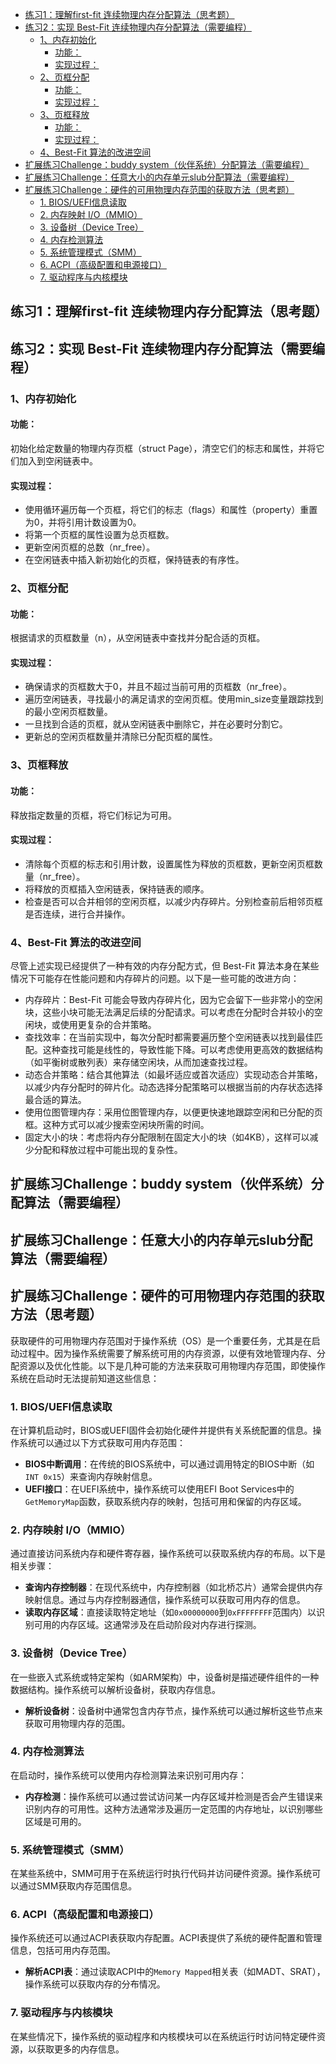 - [练习1：理解first-fit 连续物理内存分配算法（思考题）](#练习1理解first-fit-连续物理内存分配算法思考题)
- [练习2：实现 Best-Fit 连续物理内存分配算法（需要编程）](#练习2实现-best-fit-连续物理内存分配算法需要编程)
  - [1、内存初始化](#1内存初始化)
    - [功能：](#功能)
    - [实现过程：](#实现过程)
  - [2、页框分配](#2页框分配)
    - [功能：](#功能-1)
    - [实现过程：](#实现过程-1)
  - [3、页框释放](#3页框释放)
    - [功能：](#功能-2)
    - [实现过程：](#实现过程-2)
  - [4、Best-Fit 算法的改进空间](#4best-fit-算法的改进空间)
- [扩展练习Challenge：buddy system（伙伴系统）分配算法（需要编程）](#扩展练习challengebuddy-system伙伴系统分配算法需要编程)
- [扩展练习Challenge：任意大小的内存单元slub分配算法（需要编程）](#扩展练习challenge任意大小的内存单元slub分配算法需要编程)
- [扩展练习Challenge：硬件的可用物理内存范围的获取方法（思考题）](#扩展练习challenge硬件的可用物理内存范围的获取方法思考题)
  - [1. BIOS/UEFI信息读取](#1-biosuefi信息读取)
  - [2. 内存映射 I/O（MMIO）](#2-内存映射-iommio)
  - [3. 设备树（Device Tree）](#3-设备树device-tree)
  - [4. 内存检测算法](#4-内存检测算法)
  - [5. 系统管理模式（SMM）](#5-系统管理模式smm)
  - [6. ACPI（高级配置和电源接口）](#6-acpi高级配置和电源接口)
  - [7. 驱动程序与内核模块](#7-驱动程序与内核模块)

## 练习1：理解first-fit 连续物理内存分配算法（思考题）
## 练习2：实现 Best-Fit 连续物理内存分配算法（需要编程）

### 1、内存初始化

#### 功能：

初始化给定数量的物理内存页框（struct Page），清空它们的标志和属性，并将它们加入到空闲链表中。

#### 实现过程：

- 使用循环遍历每一个页框，将它们的标志（flags）和属性（property）重置为0，并将引用计数设置为0。
- 将第一个页框的属性设置为总页框数。
- 更新空闲页框的总数（nr_free）。
- 在空闲链表中插入新初始化的页框，保持链表的有序性。

### 2、页框分配

#### 功能：

根据请求的页框数量（n），从空闲链表中查找并分配合适的页框。

#### 实现过程：

- 确保请求的页框数大于0，并且不超过当前可用的页框数（nr_free）。
- 遍历空闲链表，寻找最小的满足请求的空闲页框。使用min_size变量跟踪找到的最小空闲页框数量。
- 一旦找到合适的页框，就从空闲链表中删除它，并在必要时分割它。
- 更新总的空闲页框数量并清除已分配页框的属性。

### 3、页框释放

#### 功能：

释放指定数量的页框，将它们标记为可用。

#### 实现过程：

- 清除每个页框的标志和引用计数，设置属性为释放的页框数，更新空闲页框数量（nr_free）。
- 将释放的页框插入空闲链表，保持链表的顺序。
- 检查是否可以合并相邻的空闲页框，以减少内存碎片。分别检查前后相邻页框是否连续，进行合并操作。

### 4、Best-Fit 算法的改进空间

尽管上述实现已经提供了一种有效的内存分配方式，但 Best-Fit 算法本身在某些情况下可能存在性能问题和内存碎片的问题。以下是一些可能的改进方向：

- 内存碎片：Best-Fit 可能会导致内存碎片化，因为它会留下一些非常小的空闲块，这些小块可能无法满足后续的分配请求。可以考虑在分配时合并较小的空闲块，或使用更复杂的合并策略。
- 查找效率：在当前实现中，每次分配时都需要遍历整个空闲链表以找到最佳匹配。这种查找可能是线性的，导致性能下降。可以考虑使用更高效的数据结构（如平衡树或散列表）来存储空闲块，从而加速查找过程。
- 动态合并策略：结合其他算法（如最坏适应或首次适应）实现动态合并策略，以减少内存分配时的碎片化。动态选择分配策略可以根据当前的内存状态选择最合适的算法。
- 使用位图管理内存：采用位图管理内存，以便更快速地跟踪空闲和已分配的页框。这种方式可以减少搜索空闲块所需的时间。
- 固定大小的块：考虑将内存分配限制在固定大小的块（如4KB），这样可以减少分配和释放过程中可能出现的复杂性。

## 扩展练习Challenge：buddy system（伙伴系统）分配算法（需要编程）
## 扩展练习Challenge：任意大小的内存单元slub分配算法（需要编程）
## 扩展练习Challenge：硬件的可用物理内存范围的获取方法（思考题）

获取硬件的可用物理内存范围对于操作系统（OS）是一个重要任务，尤其是在启动过程中。因为操作系统需要了解系统可用的内存资源，以便有效地管理内存、分配资源以及优化性能。以下是几种可能的方法来获取可用物理内存范围，即使操作系统在启动时无法提前知道这些信息：

### 1. BIOS/UEFI信息读取
在计算机启动时，BIOS或UEFI固件会初始化硬件并提供有关系统配置的信息。操作系统可以通过以下方式获取可用内存范围：

- **BIOS中断调用**：在传统的BIOS系统中，可以通过调用特定的BIOS中断（如`INT 0x15`）来查询内存映射信息。
- **UEFI接口**：在UEFI系统中，操作系统可以使用EFI Boot Services中的`GetMemoryMap`函数，获取系统内存的映射，包括可用和保留的内存区域。

### 2. 内存映射 I/O（MMIO）
通过直接访问系统内存和硬件寄存器，操作系统可以获取系统内存的布局。以下是相关步骤：

- **查询内存控制器**：在现代系统中，内存控制器（如北桥芯片）通常会提供内存映射信息。通过与内存控制器通信，操作系统可以获取可用内存的信息。
- **读取内存区域**：直接读取特定地址（如`0x00000000`到`0xFFFFFFFF`范围内）以识别可用的内存区域。这通常涉及在启动阶段对内存进行探测。

### 3. 设备树（Device Tree）
在一些嵌入式系统或特定架构（如ARM架构）中，设备树是描述硬件组件的一种数据结构。操作系统可以解析设备树，获取内存信息。

- **解析设备树**：设备树中通常包含内存节点，操作系统可以通过解析这些节点来获取可用物理内存的范围。

### 4. 内存检测算法
在启动时，操作系统可以使用内存检测算法来识别可用内存：

- **内存检测**：操作系统可以通过尝试访问某一内存区域并检测是否会产生错误来识别内存的可用性。这种方法通常涉及遍历一定范围的内存地址，以识别哪些区域是可用的。

### 5. 系统管理模式（SMM）
在某些系统中，SMM可用于在系统运行时执行代码并访问硬件资源。操作系统可以通过SMM获取内存范围信息。

### 6. ACPI（高级配置和电源接口）
操作系统还可以通过ACPI表获取内存配置。ACPI表提供了系统的硬件配置和管理信息，包括可用内存范围。

- **解析ACPI表**：通过读取ACPI中的`Memory Mapped`相关表（如MADT、SRAT），操作系统可以获取内存的分布情况。

### 7. 驱动程序与内核模块
在某些情况下，操作系统的驱动程序和内核模块可以在系统运行时访问特定硬件资源，以获取更多的内存信息。